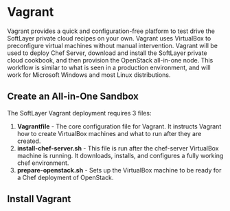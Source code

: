 Vagrant
=======

Vagrant provides a quick and configuration-free platform to test drive the SoftLayer private cloud recipes on your own. Vagrant uses VirtualBox to preconfigure virtual machines without manual intervention.  Vagrant will be used to deploy Chef Server, download and install the SoftLayer private cloud cookbook, and then provision the OpenStack all-in-one node. This workflow is similar to what is seen in a production environment, and will work for Microsoft Windows and most Linux distributions.

Create an All-in-One Sandbox
----------------------------

The SoftLayer Vagrant deployment requires 3 files:

1. **Vagrantfile** - The core configuration file for Vagrant.  It instructs Vagrant how to create VirtualBox machines and what to run after they are created.
2. **install-chef-server.sh** - This file is run after the chef-server VirtualBox machine is running.  It downloads, installs, and configures a fully working chef environment.
3. **prepare-openstack.sh** - Sets up the VirtualBox machine to be ready for a Chef deployment of OpenStack.

Install Vagrant
---------------
